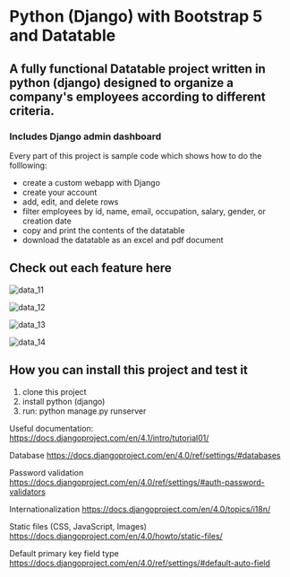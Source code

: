 # Python (Django) with Bootstrap 5 and Datatable

## A fully functional Datatable project written in python (django) designed to organize a company's employees according to different criteria.
### Includes Django admin dashboard


Every part of this project is sample code which shows how to do the folllowing:

* create a custom webapp with Django
* create your account 
* add, edit, and delete rows 
* filter employees by id, name, email, occupation, salary, gender, or creation date
* copy and print the contents of the datatable
* download the datatable as an excel and pdf document


## Check out each feature here
![data_11](https://user-images.githubusercontent.com/98499720/210342245-467b5577-00ef-4211-b061-4fc7d821f5a8.gif)

![data_12](https://user-images.githubusercontent.com/98499720/210342259-d6d514bb-8d77-4623-b2e9-2eb6a7aa24e4.gif)

![data_13](https://user-images.githubusercontent.com/98499720/210342267-d1e33235-aaa1-40c9-9a01-f42831b8fbd9.gif)

![data_14](https://user-images.githubusercontent.com/98499720/210342710-8efad14a-e28f-4fe3-9873-f5a04720893f.gif)


## How you can install this project and test it
1. clone this project
2. install python (django)
3. run: python manage.py runserver

Useful documentation: https://docs.djangoproject.com/en/4.1/intro/tutorial01/

Database
https://docs.djangoproject.com/en/4.0/ref/settings/#databases

Password validation
https://docs.djangoproject.com/en/4.0/ref/settings/#auth-password-validators

Internationalization
https://docs.djangoproject.com/en/4.0/topics/i18n/

Static files (CSS, JavaScript, Images)
https://docs.djangoproject.com/en/4.0/howto/static-files/

Default primary key field type
https://docs.djangoproject.com/en/4.0/ref/settings/#default-auto-field
